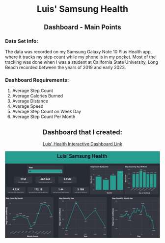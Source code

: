 <h1 align="center">Luis' Samsung Health</h1>
<h2 align="center">Dashboard - Main Points</h2>

<P>
  <h3>Data Set Info:</h3>
  <P>
    The data was recorded on my Samsung Galaxy Note 10 Plus Health app, where it tracks my step count while my phone is in my pocket. Most of the tracking was done when I was 
    a student at California State University, Long Beach recorded between the years of 2019 and early 2023. 
  </P>

  <h3>Dashboard Requirements:</h3>
  <P>
    <ol>
      <li>Average Step Count</li>
      <li>Average Calories Burned</li>
      <li>Average Distance</li>
      <li>Average Speed</li>
      <li>Average Step Count on Week Day</li>
      <li>Average Step Count Per Month</li>
    </ol>
  </P>
</P>

<P>
  <h2 align="center">Dashboard that I created:</h2>
  <P align="center">
    <a href="https://app.powerbi.com/reportEmbed?reportId=10975ebb-185b-465c-b3fd-4649cf4d84cf&autoAuth=true&ctid=d175679b-acd3-4644-be82-af041982977a">Luis' Health Interactive Dashboard Link</a>
  </P>
  <img src="Luis' Health - Dashboard Images/Luis' Health - Dashboard-1.png">
</P>
